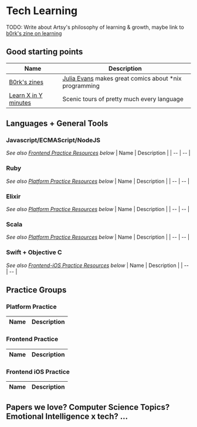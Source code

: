 # Tech Learning
TODO: Write about Artsy's philosophy of learning & growth, maybe link to [b0rk's zine on learning](https://jvns.ca/wizard-zine.pdf)

## Good starting points

| Name | Description |
| -- | -- |
| [B0rk's zines](https://jvns.ca/zines) | [Julia Evans](https://www.twitter.com/b0rk) makes great comics about *nix programming |
| [Learn X in Y minutes](https://learnxinyminutes.com/) | Scenic tours of pretty much every language |


## Languages + General Tools

### Javascript/ECMAScript/NodeJS
*See also [Frontend Practice Resources](#frontend-practice) below*
| Name | Description |
| -- | -- |


### Ruby
*See also [Platform Practice Resources](#platform-practice) below*
| Name | Description |
| -- | -- |

### Elixir
*See also [Platform Practice Resources](#platform-practice) below*
| Name | Description |
| -- | -- |

### Scala
*See also [Platform Practice Resources](#platform-practice) below*
| Name | Description |
| -- | -- |

### Swift + Objective C
*See also [Frontend-iOS Practice Resources](#frontend-ios-practice) below*
| Name | Description |
| -- | -- |

## Practice Groups

### Platform Practice
| Name | Description |
| -- | -- |


### Frontend Practice
| Name | Description |
| -- | -- |

### Frontend iOS Practice
| Name | Description |
| -- | -- |

## Papers we love? Computer Science Topics? Emotional Intelligence x tech? ...


